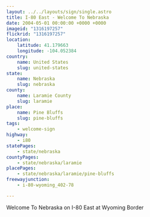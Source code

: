```yaml
---
layout: ../../layouts/sign/single.astro
title: I-80 East - Welcome To Nebraska
date: 2004-05-01 00:00:00 +0000 +0000
imageid: "1316197257"
flickrid: "1316197257"
location:
    latitude: 41.179663
    longitude: -104.052384
country:
    name: United States
    slug: united-states
state:
    name: Nebraska
    slug: nebraska
county:
    name: Laramie County
    slug: laramie
place:
    name: Pine Bluffs
    slug: pine-bluffs
tags:
    - welcome-sign
highway:
    - i80
statePages:
    - state/nebraska
countyPages:
    - state/nebraska/laramie
placePages:
    - state/nebraska/laramie/pine-bluffs
freewayjunction:
    - i-80-wyoming_402-78

---
```

Welcome To Nebraska on I-80 East at Wyoming Border